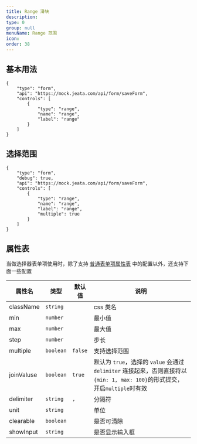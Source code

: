 ```yaml
---
title: Range 滑块
description: 
type: 0
group: null
menuName: Range 范围
icon: 
order: 38
---
```

## 基本用法

```schema:height="400" scope="body"
{
    "type": "form",
    "api": "https://mock.jeata.com/api/form/saveForm",
    "controls": [
        {
            "type": "range",
            "name": "range",
            "label": "range"
        }
    ]
}
```

## 选择范围

```schema:height="400" scope="body"
{
    "type": "form",
    "debug": true,
    "api": "https://mock.jeata.com/api/form/saveForm",
    "controls": [
        {
            "type": "range",
            "name": "range",
            "label": "range",
            "multiple": true
        }
    ]
}
```

## 属性表

当做选择器表单项使用时，除了支持 [普通表单项属性表](./formitem#%E5%B1%9E%E6%80%A7%E8%A1%A8) 中的配置以外，还支持下面一些配置

| 属性名     | 类型      | 默认值  | 说明                                                                                                                        |
| ---------- | --------- | ------- | --------------------------------------------------------------------------------------------------------------------------- |
| className  | `string`  |         | css 类名                                                                                                                    |
| min        | `number`  |         | 最小值                                                                                                                      |
| max        | `number`  |         | 最大值                                                                                                                      |
| step       | `number`  |         | 步长                                                                                                                        |
| multiple   | `boolean` | `false` | 支持选择范围                                                                                                                |
| joinValuse | `boolean` | `true`  | 默认为 `true`，选择的 `value` 会通过 `delimiter` 连接起来，否则直接将以`{min: 1, max: 100}`的形式提交，开启`multiple`时有效 |
| delimiter  | `string`  | `,`     | 分隔符                                                                                                                |
| unit       | `string`  |         | 单位                                                                                                                        |
| clearable  | `boolean` |         | 是否可清除                                                                                                                  |
| showInput  | `string`  |         | 是否显示输入框                                                                                                              |






